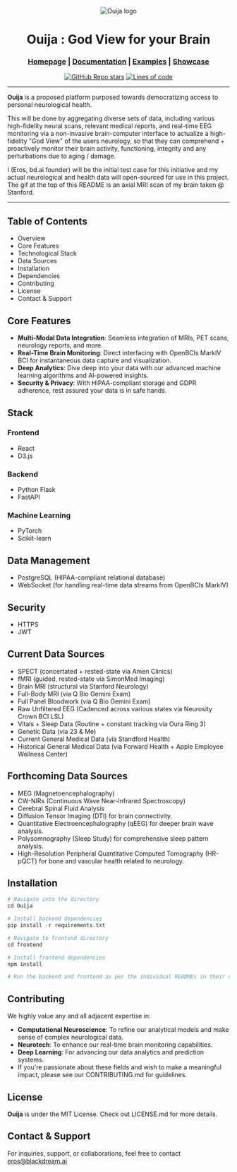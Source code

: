 <div align="center">

![Ouija logo](https://media.licdn.com/dms/image/D4E22AQFQJ5ZrRX5U_A/feedshare-shrink_800/0/1708192613421?e=2147483647&v=beta&t=oLw0gc_gRuvfkD6olEXwq9CFdhkl1eSAw4-Zzf1KQDc)


# Ouija : God View for your Brain

<h3>

[Homepage](https://github.com/blackdreamai/ouija-ai) | [Documentation](/docs) | [Examples](/examples) | [Showcase](/docs/showcase.md)

</h3>

[![GitHub Repo stars](https://img.shields.io/github/stars/blackdreamai/ouija-ai)](https://github.com/blackdreamai/ouija-ai/stargazers)
[![Lines of code](https://img.shields.io/tokei/lines/github/blackdreamai/ouija-ai)](https://github.com/blackdreamai/ouija-ai)

</div>

---

**Ouija** is a proposed platform purposed towards democratizing access to personal neurological health. 

This will be done by aggregating diverse sets of data, including various high-fidelity neural scans, relevant medical reports, and real-time EEG monitoring via a non-invasive brain-computer interface to actualize a high-fidelity "God View" of the users neurology, so that they can comprehend + proactively monitor their brain activity, functioning, integrity and any perturbations due to aging / damage.

I (Eros, bd.ai founder) will be the initial test case for this initiative and my actual neurological and health data will open-sourced for use in this project. The gif at the top of this README is an axial MRI scan of my brain taken @ Stanford.

---

## Table of Contents
- Overview
- Core Features
- Technological Stack
- Data Sources
- Installation
- Dependencies
- Contributing
- License
- Contact & Support

## Core Features
- **Multi-Modal Data Integration**: Seamless integration of MRIs, PET scans, neurology reports, and more.
- **Real-Time Brain Monitoring**: Direct interfacing with OpenBCIs MarkIV BCI for instantaneous data capture and visualization.
- **Deep Analytics**: Dive deep into your data with our advanced machine learning algorithms and AI-powered insights.
- **Security & Privacy**: With HIPAA-compliant storage and GDPR adherence, rest assured your data is in safe hands.

## Stack
### Frontend
- React
- D3.js

### Backend
- Python Flask
- FastAPI

### Machine Learning
- PyTorch
- Scikit-learn

## Data Management
- PostgreSQL (HIPAA-compliant relational database)
- WebSocket (for handling real-time data streams from OpenBCIs MarkIV)

## Security
- HTTPS
- JWT

## Current Data Sources
* SPECT (concertated + rested-state via Amen Clinics)
* fMRI (guided, rested-state via SimonMed Imaging) 
* Brain MRI (structural via Stanford Neurology)
* Full-Body MRI (via Q Bio Gemini Exam)
* Full Panel Bloodwork (via Q Bio Gemini Exam)
* Raw Unfiltered EEG (Cadenced across various states via Neurosity Crown BCI LSL)
* Vitals + Sleep Data (Routine + constant tracking via Oura Ring 3)
* Genetic Data (via 23 & Me)
* Current General Medical Data (via Standford Health)
* Historical General Medical Data (via Forward Health + Apple Employee Wellness Center) 

## Forthcoming Data Sources
* MEG (Magnetoencephalography)
* CW-NIRs (Continuous Wave Near-Infrared Spectroscopy)
* Cerebral Spinal Fluid Analysis
* Diffusion Tensor Imaging (DTI) for brain connectivity.
* Quantitative Electroencephalography (qEEG) for deeper brain wave analysis.
* Polysomnography (Sleep Study) for comprehensive sleep pattern analysis.
* High-Resolution Peripheral Quantitative Computed Tomography (HR-pQCT) for bone and vascular health related to neurology.

## Installation
```py
# Navigate into the directory
cd Ouija

# Install backend dependencies
pip install -r requirements.txt

# Navigate to frontend directory
cd frontend

# Install frontend dependencies
npm install

# Run the backend and frontend as per the individual READMEs in their directories.
```

## Contributing
We highly value any and all adjacent expertise in:
- **Computational Neuroscience**: To refine our analytical models and make sense of complex neurological data.
- **Neurotech**: To enhance our real-time brain monitoring capabilities.
- **Deep Learning**: For advancing our data analytics and prediction systems.
- If you're passionate about these fields and wish to make a meaningful impact, please see our CONTRIBUTING.md for guidelines.

## License
**Ouija** is under the MIT License. Check out LICENSE.md for more details.

## Contact & Support
For inquiries, support, or collaborations, feel free to contact eros@blackdream.ai
